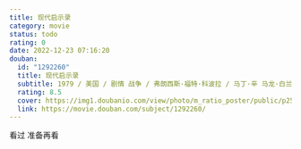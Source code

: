 ```yaml
---
title: 现代启示录
category: movie
status: todo
rating: 0
date: 2022-12-23 07:16:20
douban:
  id: "1292260"
  title: 现代启示录
  subtitle: 1979 / 美国 / 剧情 战争 / 弗朗西斯·福特·科波拉 / 马丁·辛 马龙·白兰度
  rating: 8.5
  cover: https://img1.doubanio.com/view/photo/m_ratio_poster/public/p2501047088.jpg
  link: https://movie.douban.com/subject/1292260/
---
```


看过 准备再看